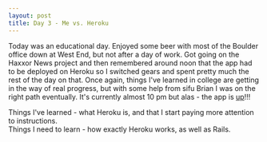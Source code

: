 ```yaml
---
layout: post
title: Day 3 - Me vs. Heroku
---
```


Today was an educational day. Enjoyed some beer with most of the Boulder office down at West End, but not after a day of work. Got going on the Haxxor News project and then remembered around noon that the app had to be deployed on Heroku so I switched gears and spent pretty much the rest of the day on that. Once again, things I've learned in college are getting in the way of real progress, but with some help from sifu Brian I was on the right path eventually. It's currently almost 10 pm but alas - the app is [up](http://efatsi-haxxor-news.herokuapp.com/  "Haxxor News")!!!

Things I've learned - what Heroku is, and that I start paying more attention to instructions.<br />
Things I need to learn - how exactly Heroku works, as well as Rails.